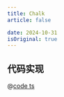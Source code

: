 ```yaml
---
title: Chalk
article: false

date: 2024-10-31
isOriginal: true
---
```


## 代码实现

@[code ts](@package/chalk/src/index.ts)
